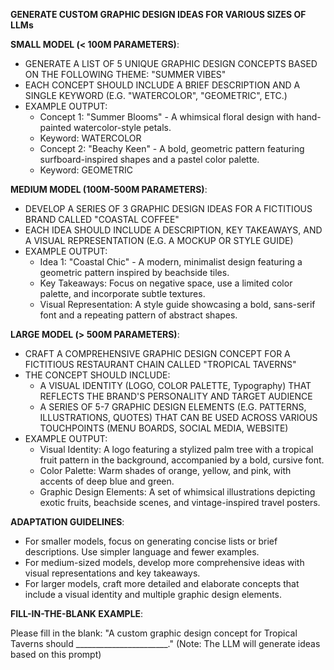 **GENERATE CUSTOM GRAPHIC DESIGN IDEAS FOR VARIOUS SIZES OF LLMs**

**SMALL MODEL (< 100M PARAMETERS)**:

* GENERATE A LIST OF 5 UNIQUE GRAPHIC DESIGN CONCEPTS BASED ON THE FOLLOWING THEME: "SUMMER VIBES"
* EACH CONCEPT SHOULD INCLUDE A BRIEF DESCRIPTION AND A SINGLE KEYWORD (E.G. "WATERCOLOR", "GEOMETRIC", ETC.)
* EXAMPLE OUTPUT:
	+ Concept 1: "Summer Blooms" - A whimsical floral design with hand-painted watercolor-style petals.
	+ Keyword: WATERCOLOR
	+ Concept 2: "Beachy Keen" - A bold, geometric pattern featuring surfboard-inspired shapes and a pastel color palette.
	+ Keyword: GEOMETRIC

**MEDIUM MODEL (100M-500M PARAMETERS)**:

* DEVELOP A SERIES OF 3 GRAPHIC DESIGN IDEAS FOR A FICTITIOUS BRAND CALLED "COASTAL COFFEE"
* EACH IDEA SHOULD INCLUDE A DESCRIPTION, KEY TAKEAWAYS, AND A VISUAL REPRESENTATION (E.G. A MOCKUP OR STYLE GUIDE)
* EXAMPLE OUTPUT:
	+ Idea 1: "Coastal Chic" - A modern, minimalist design featuring a geometric pattern inspired by beachside tiles.
	+ Key Takeaways: Focus on negative space, use a limited color palette, and incorporate subtle textures.
	+ Visual Representation: A style guide showcasing a bold, sans-serif font and a repeating pattern of abstract shapes.

**LARGE MODEL (> 500M PARAMETERS)**:

* CRAFT A COMPREHENSIVE GRAPHIC DESIGN CONCEPT FOR A FICTITIOUS RESTAURANT CHAIN CALLED "TROPICAL TAVERNS"
* THE CONCEPT SHOULD INCLUDE:
	+ A VISUAL IDENTITY (LOGO, COLOR PALETTE, Typography) THAT REFLECTS THE BRAND'S PERSONALITY AND TARGET AUDIENCE
	+ A SERIES OF 5-7 GRAPHIC DESIGN ELEMENTS (E.G. PATTERNS, ILLUSTRATIONS, QUOTES) THAT CAN BE USED ACROSS VARIOUS TOUCHPOINTS (MENU BOARDS, SOCIAL MEDIA, WEBSITE)
* EXAMPLE OUTPUT:
	+ Visual Identity: A logo featuring a stylized palm tree with a tropical fruit pattern in the background, accompanied by a bold, cursive font.
	+ Color Palette: Warm shades of orange, yellow, and pink, with accents of deep blue and green.
	+ Graphic Design Elements: A set of whimsical illustrations depicting exotic fruits, beachside scenes, and vintage-inspired travel posters.

**ADAPTATION GUIDELINES**:

* For smaller models, focus on generating concise lists or brief descriptions. Use simpler language and fewer examples.
* For medium-sized models, develop more comprehensive ideas with visual representations and key takeaways.
* For larger models, craft more detailed and elaborate concepts that include a visual identity and multiple graphic design elements.

**FILL-IN-THE-BLANK EXAMPLE**:

Please fill in the blank: "A custom graphic design concept for Tropical Taverns should _______________________."
(Note: The LLM will generate ideas based on this prompt)